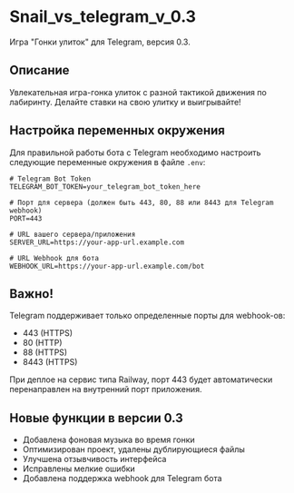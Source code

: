 # Snail_vs_telegram_v_0.3

Игра "Гонки улиток" для Telegram, версия 0.3.

## Описание
Увлекательная игра-гонка улиток с разной тактикой движения по лабиринту. Делайте ставки на свою улитку и выигрывайте!

## Настройка переменных окружения

Для правильной работы бота с Telegram необходимо настроить следующие переменные окружения в файле `.env`:

```
# Telegram Bot Token
TELEGRAM_BOT_TOKEN=your_telegram_bot_token_here

# Порт для сервера (должен быть 443, 80, 88 или 8443 для Telegram webhook)
PORT=443

# URL вашего сервера/приложения
SERVER_URL=https://your-app-url.example.com

# URL Webhook для бота
WEBHOOK_URL=https://your-app-url.example.com/bot
```

## Важно!

Telegram поддерживает только определенные порты для webhook-ов:
- 443 (HTTPS)
- 80 (HTTP)
- 88 (HTTPS)
- 8443 (HTTPS)

При деплое на сервис типа Railway, порт 443 будет автоматически перенаправлен на внутренний порт приложения.

## Новые функции в версии 0.3
- Добавлена фоновая музыка во время гонки
- Оптимизирован проект, удалены дублирующиеся файлы
- Улучшена отзывчивость интерфейса
- Исправлены мелкие ошибки
- Добавлена поддержка webhook для Telegram бота
